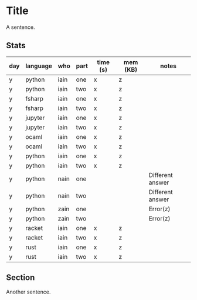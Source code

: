 # Title

A sentence.

## Stats

| day | language | who | part | time (s) | mem (KB) | notes |
| --- | --- | --- | --- | --- | --- | --- |
| y | python | iain | one | x | z |  |
| y | python | iain | two | x | z |  |
| y | fsharp | iain | one | x | z |  |
| y | fsharp | iain | two | x | z |  |
| y | jupyter | iain | one | x | z |  |
| y | jupyter | iain | two | x | z |  |
| y | ocaml | iain | one | x | z |  |
| y | ocaml | iain | two | x | z |  |
| y | python | iain | one | x | z |  |
| y | python | iain | two | x | z |  |
| y | python | nain | one |  |  | Different answer |
| y | python | nain | two |  |  | Different answer |
| y | python | zain | one |  |  | Error(z) |
| y | python | zain | two |  |  | Error(z) |
| y | racket | iain | one | x | z |  |
| y | racket | iain | two | x | z |  |
| y | rust | iain | one | x | z |  |
| y | rust | iain | two | x | z |  |


## Section

Another sentence.
